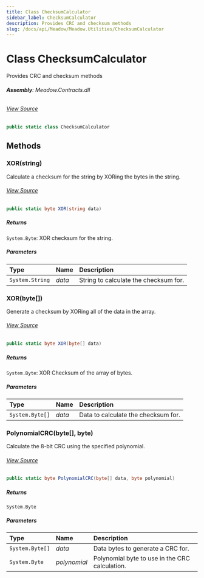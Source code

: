 ```yaml
---
title: Class ChecksumCalculator
sidebar_label: ChecksumCalculator
description: Provides CRC and checksum methods
slug: /docs/api/Meadow/Meadow.Utilities/ChecksumCalculator
---
```

# Class ChecksumCalculator
Provides CRC and checksum methods

###### **Assembly**: Meadow.Contracts.dll
###### [View Source](https://github.com/WildernessLabs/Meadow.Contracts.git/blob/develop/Source/Meadow.Contracts/ChecksumCalculator.cs#L9)
```csharp title="Declaration"
public static class ChecksumCalculator
```
## Methods
### XOR(string)
Calculate a checksum for the string by XORing the bytes in the string.
###### [View Source](https://github.com/WildernessLabs/Meadow.Contracts.git/blob/develop/Source/Meadow.Contracts/ChecksumCalculator.cs#L29)
```csharp title="Declaration"
public static byte XOR(string data)
```

##### Returns

`System.Byte`: XOR checksum for the string.
##### Parameters

| Type | Name | Description |
|:--- |:--- |:--- |
| `System.String` | *data* | String to calculate the checksum for. |

### XOR(byte[])
Generate a checksum by XORing all of the data in the array.
###### [View Source](https://github.com/WildernessLabs/Meadow.Contracts.git/blob/develop/Source/Meadow.Contracts/ChecksumCalculator.cs#L41)
```csharp title="Declaration"
public static byte XOR(byte[] data)
```

##### Returns

`System.Byte`: XOR Checksum of the array of bytes.
##### Parameters

| Type | Name | Description |
|:--- |:--- |:--- |
| `System.Byte[]` | *data* | Data to calculate the checksum for. |

### PolynomialCRC(byte[], byte)
Calculate the 8-bit CRC using the specified polynomial.
###### [View Source](https://github.com/WildernessLabs/Meadow.Contracts.git/blob/develop/Source/Meadow.Contracts/ChecksumCalculator.cs#L82)
```csharp title="Declaration"
public static byte PolynomialCRC(byte[] data, byte polynomial)
```

##### Returns

`System.Byte`

##### Parameters

| Type | Name | Description |
|:--- |:--- |:--- |
| `System.Byte[]` | *data* | Data bytes to generate a CRC for. |
| `System.Byte` | *polynomial* | Polynomial byte to use in the CRC calculation. |

